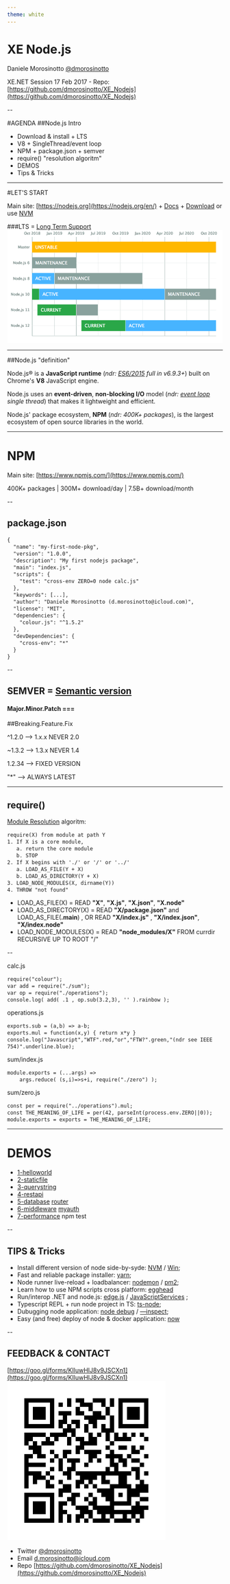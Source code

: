 ```yaml
---
theme: white
---
```


# XE Node.js
Daniele Morosinotto
[@dmorosinotto](https://twitter.com/dmorosinotto)

XE.NET Session 17 Feb 2017 - 
Repo: [https://github.com/dmorosinotto/XE_Nodejs](https://github.com/dmorosinotto/XE_Nodejs)

--

#AGENDA 
##Node.js Intro

- Download & install + LTS
- V8 + SingleThread/event loop
- NPM + package.json + semver
- require() "resolution algoritm"
- DEMOS
- Tips & Tricks

---

#LET'S START

Main site: [https://nodejs.org](https://nodejs.org/en/) + [Docs](https://nodejs.org/en/docs/)
\+ [Download](https://nodejs.org/en/download/) or use [NVM](https://github.com/creationix/nvm)

###LTS = [Long Term Support](https://github.com/nodejs/LTS#lts-schedule)
![LTS Schedule](https://raw.githubusercontent.com/nodejs/LTS/master/schedule.png)

---

##Node.js "definition"

Node.js® is a **JavaScript runtime** 
(_ndr: [ES6/2015](http://node.green/) full in v6.9.3+_) 
built on Chrome's **V8** JavaScript engine. 

Node.js uses an **event-driven**, **non-blocking I/O** model 
(_ndr: [event loop](http://2014.jsconf.eu/speakers/philip-roberts-what-the-heck-is-the-event-loop-anyway.html) single thread_) 
that makes it lightweight and efficient. 

Node.js' package ecosystem, **NPM** (_ndr: 400K+ packages_), 
is the largest ecosystem of open source libraries in the world.

---

# NPM

Main site: [https://www.npmjs.com/](https://www.npmjs.com/)

400K+ packages | 300M+ download/day | 7.5B+ download/month

--

## package.json
```
{
  "name": "my-first-node-pkg",
  "version": "1.0.0",
  "description": "My first nodejs package",
  "main": "index.js",
  "scripts": {
    "test": "cross-env ZERO=0 node calc.js"
  },
  "keywords": [...],
  "author": "Daniele Morosinotto (d.morosinotto@icloud.com)",
  "license": "MIT",
  "dependencies": {
    "colour.js": "^1.5.2"
  },
  "devDependencies": {
    "cross-env": "*"
  }
}
```

--

## SEMVER = [Semantic version](https://docs.npmjs.com/misc/semver)

#### Major.Minor.Patch ===
##Breaking.Feature.Fix

^1.2.0  --> 1.x.x NEVER 2.0

~1.3.2  --> 1.3.x NEVER 1.4

1.2.34  --> FIXED VERSION

"*"     --> ALWAYS LATEST

---

## require() 
[Module Resolution](https://nodejs.org/dist/latest-v6.x/docs/api/modules.html) algoritm:
```
require(X) from module at path Y
1. If X is a core module,
   a. return the core module
   b. STOP
2. If X begins with './' or '/' or '../'
   a. LOAD_AS_FILE(Y + X)
   b. LOAD_AS_DIRECTORY(Y + X)
3. LOAD_NODE_MODULES(X, dirname(Y))
4. THROW "not found"
```

- LOAD_AS_FILE(X) = READ **"X"**, **"X.js"**, **"X.json"**, **"X.node"**
- LOAD_AS_DIRECTORY(X) = READ **"X/package.json"** and LOAD_AS_FILE(**.main**) , OR READ **"X/index.js"** , **"X/index.json"**, **"X/index.node"**
- LOAD_NODE_MODULES(X) = READ **"node_modules/X"** FROM currdir RECURSIVE UP TO ROOT "/"

--

calc.js
```
require("colour");
var add = require("./sum");
var op = require("./operations");
console.log( add( .1 , op.sub(3.2,3), '' ).rainbow );
```

operations.js
```
exports.sub = (a,b) => a-b;
exports.mul = function(x,y) { return x*y }
console.log("Javascript","WTF".red,"or","FTW?".green,"(ndr see IEEE 754)".underline.blue);
```

sum/index.js
```
module.exports = (...args) => 
    args.reduce( (s,i)=>s+i, require("./zero") );
```

sum/zero.js
```
const per = require("../operations").mul;
const THE_MEANING_OF_LIFE = per(42, parseInt(process.env.ZERO||0));
module.exports = exports = THE_MEANING_OF_LIFE;
```

---

# DEMOS

- [1-helloworld](1-helloworld/server.js)
- [2-staticfile](2-staticfile/index.js)
- [3-querystring](3-querystring/index.js)
- [4-restapi](4-restapi/index.js)
- [5-database](5-database/routes/customer/custdb.js) [router](5-database/routes/customer/index.js)
- [6-middleware](6-middleware/index.js) [myauth](6-middleware/myauth.js)
- [7-performance](package.json) npm test

--

## TIPS & Tricks

- Install different version of node side-by-syde:
[NVM](https://github.com/creationix/nvm) / [Win](https://github.com/coreybutler/nvm-windows);
- Fast and reliable package installer: 
[yarn](https://yarnpkg.com/lang/en/); 
- Node runner live-reload + loadbalancer: 
[nodemon](https://nodemon.io/) / [pm2](http://pm2.keymetrics.io/); 
- Learn how to use NPM scripts cross platform: 
[egghead](https://egghead.io/courses/how-to-use-npm-scripts-as-your-build-tool)
- Run/interop .NET and node.js: 
[edge.js](http://tjanczuk.github.io/edge/#/) / [JavaScriptServices](https://github.com/aspnet/JavaScriptServices) ; 
- Typescript REPL + run node project in TS: 
[ts-node](https://github.com/TypeStrong/ts-node); 
- Dubugging node application: 
[node debug](https://nodejs.org/api/debugger.html) / [—inspect](https://medium.com/@paul_irish/debugging-node-js-nightlies-with-chrome-devtools-7c4a1b95ae27#.nbmuzm3ii);
- Easy (and free) deploy of node & docker application:
[now](https://zeit.co/now)

--

## FEEDBACK & CONTACT

[https://goo.gl/forms/KIluwHIJ8v9JSCXn1](https://goo.gl/forms/KIluwHIJ8v9JSCXn1)
![QRCODE](qrcode.jpg)

- Twitter [@dmorosinotto](https://twitter.com/dmorosinotto)
- Email [d.morosinotto@icloud.com](d.morosinotto@icloud.com)
- Repo [https://github.com/dmorosinotto/XE_Nodejs](https://github.com/dmorosinotto/XE_Nodejs)
